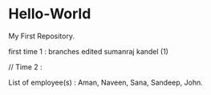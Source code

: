 # Hello-World
My First Repository.

first time 1 : branches edited sumanraj kandel (1)

// Time 2 :

List of employee(s) :
Aman,
Naveen,
Sana,
Sandeep,
John. 

